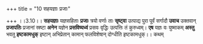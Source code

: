 +++
title = "10 सहयज्ञाः प्रजाः"

+++
।।3.10।। **सहयज्ञाः** यज्ञसहिताः **प्रजाः** त्रयो वर्णाः ताः
**सृष्ट्वा** उत्पाद्य पुरा पूर्वं सर्गादौ **उवाच** उक्तवान्
**प्रजापतिः** प्रजानां स्रष्टा **अनेन** यज्ञेन **प्रसविष्यध्वं** प्रसवः
वृद्धिः उत्पत्तिः तं कुरुध्वम्। **एष** यज्ञः वः युष्माकम् **अस्तु** भवतु
**इष्टकामधुक्** इष्टान् अभिप्रेतान् कामान् फलविशेषान् दोग्धीति
इष्टकामधुक्।। कथम्
